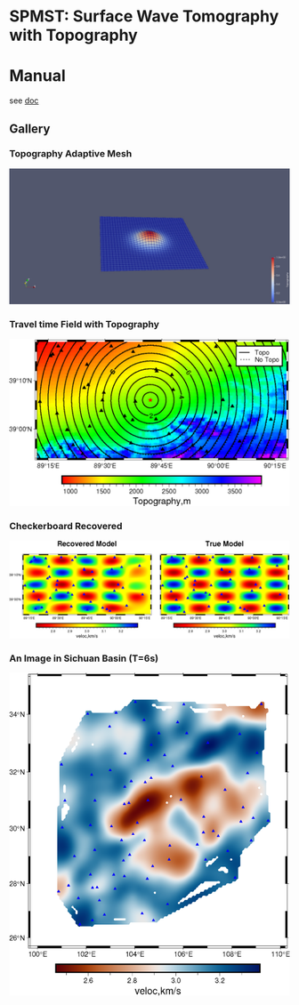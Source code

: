 # SPMST: Surface Wave Tomography with Topography

# Manual
see [doc](doc/UserManual.md)


## Gallery
### Topography Adaptive Mesh
![image](figure/topo.jpeg)
### Travel time Field with Topography
![image](figure/time.png)

### Checkerboard Recovered
![image](figure/checkerboard.png)

### An Image in Sichuan Basin (T=6s)
![image](figure/sichuan.png)